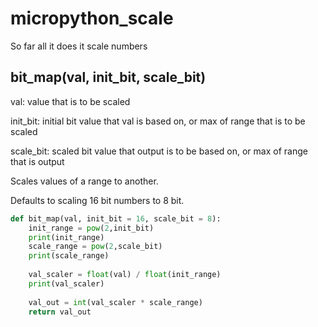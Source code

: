 # micropython_scale
So far all it does it scale numbers

## bit_map(val, init_bit, scale_bit)

val: value that is to be scaled

init_bit: initial bit value that val is based on, or max of range that is to be scaled

scale_bit: scaled bit value that output is to be based on, or max of range that is output

Scales values of a range to another.

Defaults to scaling 16 bit numbers to 8 bit.

```python
def bit_map(val, init_bit = 16, scale_bit = 8):
    init_range = pow(2,init_bit)
    print(init_range)
    scale_range = pow(2,scale_bit)
    print(scale_range)
    
    val_scaler = float(val) / float(init_range)
    print(val_scaler)
    
    val_out = int(val_scaler * scale_range)
    return val_out
```

